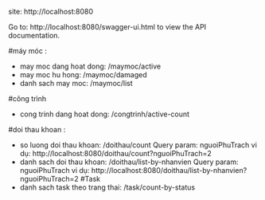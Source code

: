 site: http://localhost:8080

Go to: http://localhost:8080/swagger-ui.html to view the API documentation.

#máy móc :

- may moc dang hoat dong: /maymoc/active
- may moc hu hong: /maymoc/damaged
- danh sach may moc: /maymoc/list

#công trình

- cong trinh dang hoat dong: /congtrinh/active-count

#doi thau khoan : 
- so luong doi thau khoan: /doithau/count
    Query param: nguoiPhuTrach
    vi dụ: http://localhost:8080/doithau/count?nguoiPhuTrach=2
- danh sach doi thau khoan: /doithau/list-by-nhanvien
    Query param: nguoiPhuTrach
    vi dụ: http://localhost:8080/doithau/list-by-nhanvien?nguoiPhuTrach=2
#Task
- danh sach task theo trang thai: /task/count-by-status





